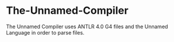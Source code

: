 # The-Unnamed-Compiler
The Unnamed Compiler uses ANTLR 4.0 G4 files and the Unnamed Language in order to parse files.
